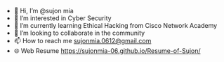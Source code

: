 - 👋 Hi, I’m @sujon mia
- 👀 I’m interested in Cyber Security
- 🌱 I’m currently learning Ethical Hacking from Cisco Network Academy
- 💞️ I’m looking to collaborate in the community
- 📫 How to reach me sujonmia.0612@gmail.com
- 🌐 Web Resume https://sujonmia-06.github.io/Resume-of-Sujon/

<!---
sujonmia-06/sujonmia-06 is a ✨ special ✨ repository because its `README.md` (this file) appears on your GitHub profile.
You can click the Preview link to take a look at your changes.
--->
